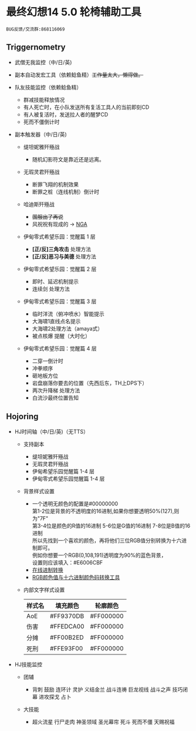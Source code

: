 ﻿# 最终幻想14 5.0 轮椅辅助工具

    BUG反馈/交流群:868116069

## Triggernometry

- 武僧无我监控（中/日/英)

- 副本自动发宏工具（依赖鲶鱼精）~~工作量太大，懒得做。~~

- 队友技能监控（依赖鲶鱼精）

  - 群减技能释放情况
  - 有人死亡时，在小队发送所有复活工具人的当前即刻CD
  - 有人被复活时，发送拉人者的醒梦CD
  - 死而不僵倒计时

- 副本触发器（中/日/英)

  - 缇坦妮雅歼殛战

    - 随机幻影符文是靠近还是远离。

  - 无瑕灵君歼殛战

    - 断罪飞翔的机制效果
    - 断罪之桩（连线机制）倒计时

  - 哈迪斯歼殛战

    - ~~国服出了再说~~
    - 风祝祝有现成的 → [NGA](https://nga.178.com/read.php?tid=19176453)

  - 伊甸零式希望乐园：觉醒篇 1 层

    - **\[正/反\]三角攻击**    处理方法
    - **\[正/反\]恶习与美德**  处理方法

  - 伊甸零式希望乐园：觉醒篇 2 层

    - 即时、延迟机制提示
    - 连续剑 处理方法

  - 伊甸零式希望乐园：觉醒篇 3 层

    - 临时洋流（俯冲喷水）智能提示
    - 大海啸1直线点名提示
    - 大海啸2处理方法（amaya式）
    - 被点核爆 提醒（大时化）

  - 伊甸零式希望乐园：觉醒篇 4 层
    - 二穿一倒计时
    - 冲拳顺序
    - 砸地板方位
    - 岩盘崩落你要去的位置（先西后东，TH上DPS下）
    - 两次升降梯 处理方法
    - 白流沙最终位置告知

## Hojoring

- HJ时间轴（中/日/英)（无TTS）

  - 支持副本
    - 缇坦妮雅歼殛战
    - 无瑕灵君歼殛战
    - 伊甸希望乐园觉醒篇 1-4 层
    - 伊甸零式希望乐园觉醒篇 1-4 层

  - 背景样式设置

    - 一个透明无颜色的配置是#00000000  
      第1-2位是背景的不透明度的16进制,如果你想要透明50%(127),则为"7F"  
      第3-4位是颜色的R值的16进制  5-6位是G值的16进制 7-8位是B值的16进制  
      所以先找到一个喜欢的颜色，再将他们三位RGB值分别转换为十六进制即可。  
      例如你想要一个RGB(0,108,191)透明度为90%的蓝色背景，  
      设置则应该填入：#E6006CBF  
    - [在线进制转换](https://tool.oschina.net/hexconvert/)
    - [RGB颜色值与十六进制颜色码转换工具](https://www.sioe.cn/yingyong/yanse-rgb-16/)

  - 内部文字样式设置

    | 样式名 | 填充颜色  | 轮廓颜色  |
    |--------|-----------|-----------|
    | AoE    | #FF9370DB | #FF000000 |
    | 伤害   | #FFEDCA00 | #FF000000 |
    | 分摊   | #FF00B2ED | #FF000000 |
    | 死刑   | #FFE93F00 | #FF000000 |

- HJ技能监控

  - 团辅

    - 背刺 鼓励 连环计 灵护 义结金兰 战斗连祷 巨龙视线 战斗之声 技巧闭幕 进攻探戈 占卜

  - 大技能

    - 超火流星 行尸走肉 神圣领域 圣光幕帘 死斗 死而不僵 天赐祝福
